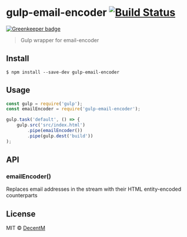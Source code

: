 # gulp-email-encoder [![Build Status](https://travis-ci.org/DecentM/gulp-email-encoder.svg?branch=master)](https://travis-ci.org/DecentM/gulp-email-encoder)

[![Greenkeeper badge](https://badges.greenkeeper.io/DecentM/gulp-email-encoder.svg)](https://greenkeeper.io/)

> Gulp wrapper for email-encoder


## Install

```
$ npm install --save-dev gulp-email-encoder
```


## Usage

```js
const gulp = require('gulp');
const emailEncoder = require('gulp-email-encoder');

gulp.task('default', () => {
	gulp.src('src/index.html')
		.pipe(emailEncoder())
		.pipe(gulp.dest('build'))
);
```

## API

### emailEncoder()

Replaces email addresses in the stream with their HTML entity-encoded counterparts

## License

MIT © [DecentM](http://decentm.com)
